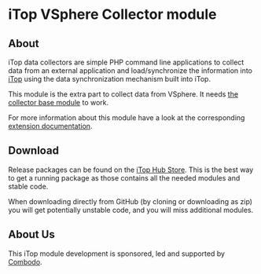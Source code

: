 # iTop VSphere Collector module

## About

iTop data collectors are simple PHP command line applications to collect data from an external application and load/synchronize the
 information into [iTop](https://github.com/Combodo/iTop) using the data synchronization mechanism built into iTop.

This module is the extra part to collect data from VSphere. It needs [the collector base module](https://github.com/Combodo/itop-data-collector-base) to work.

For more information about this module have a look at the corresponding [extension documentation](https://www.itophub.io/wiki/page?id=extensions%3Avsphere-data-collector).


## Download

Release packages can be found on the [iTop Hub Store](https://store.itophub.io/en_US/taxons/all-extensions). This is the best way to get
 a running package as those contains all the needed modules and stable code. 

When downloading directly from GitHub (by cloning or downloading as zip) you will get potentially unstable code, and you will miss
 additional modules.  


## About Us

This iTop module development is sponsored, led and supported by [Combodo](https://www.combodo.com).
